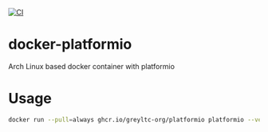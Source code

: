 [![CI](https://github.com/greyltc-org/docker-platformio/actions/workflows/build.yml/badge.svg)](https://github.com/greyltc-org/docker-platformio/actions/workflows/build.yml)
# docker-platformio
Arch Linux based docker container with platformio

# Usage
```bash
docker run --pull=always ghcr.io/greyltc-org/platformio platformio --version
```
